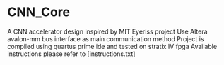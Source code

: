 # CNN_Core
A CNN accelerator design inspired by MIT Eyeriss project
Use Altera avalon-mm bus interface as main communication method
Project is compiled using quartus prime ide and tested on stratix IV fpga
Available instructions please refer to [instructions.txt]